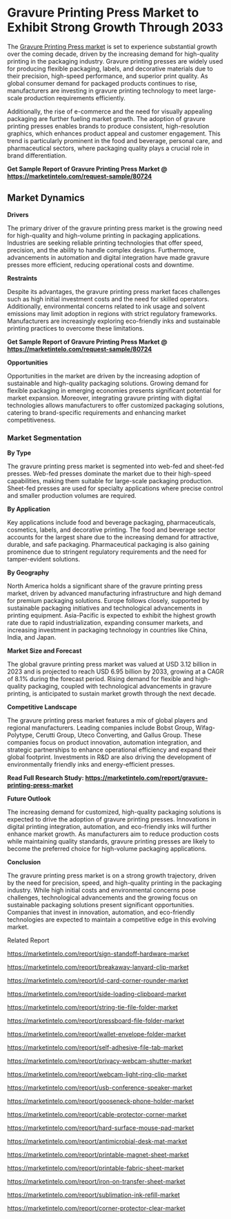 # Gravure Printing Press Market to Exhibit Strong Growth Through 2033

The [Gravure Printing Press market](https://marketintelo.com/report/gravure-printing-press-market) is set to experience substantial growth over the coming decade, driven by the increasing demand for high-quality printing in the packaging industry. Gravure printing presses are widely used for producing flexible packaging, labels, and decorative materials due to their precision, high-speed performance, and superior print quality. As global consumer demand for packaged products continues to rise, manufacturers are investing in gravure printing technology to meet large-scale production requirements efficiently.

Additionally, the rise of e-commerce and the need for visually appealing packaging are further fueling market growth. The adoption of gravure printing presses enables brands to produce consistent, high-resolution graphics, which enhances product appeal and customer engagement. This trend is particularly prominent in the food and beverage, personal care, and pharmaceutical sectors, where packaging quality plays a crucial role in brand differentiation.

**Get Sample Report of Gravure Printing Press Market @ https://marketintelo.com/request-sample/80724**

## Market Dynamics
**Drivers**

The primary driver of the gravure printing press market is the growing need for high-quality and high-volume printing in packaging applications. Industries are seeking reliable printing technologies that offer speed, precision, and the ability to handle complex designs. Furthermore, advancements in automation and digital integration have made gravure presses more efficient, reducing operational costs and downtime.

**Restraints**

Despite its advantages, the gravure printing press market faces challenges such as high initial investment costs and the need for skilled operators. Additionally, environmental concerns related to ink usage and solvent emissions may limit adoption in regions with strict regulatory frameworks. Manufacturers are increasingly exploring eco-friendly inks and sustainable printing practices to overcome these limitations.

**Get Sample Report of Gravure Printing Press Market @ https://marketintelo.com/request-sample/80724**

**Opportunities**

Opportunities in the market are driven by the increasing adoption of sustainable and high-quality packaging solutions. Growing demand for flexible packaging in emerging economies presents significant potential for market expansion. Moreover, integrating gravure printing with digital technologies allows manufacturers to offer customized packaging solutions, catering to brand-specific requirements and enhancing market competitiveness.

### Market Segmentation
**By Type**

The gravure printing press market is segmented into web-fed and sheet-fed presses. Web-fed presses dominate the market due to their high-speed capabilities, making them suitable for large-scale packaging production. Sheet-fed presses are used for specialty applications where precise control and smaller production volumes are required.

**By Application**

Key applications include food and beverage packaging, pharmaceuticals, cosmetics, labels, and decorative printing. The food and beverage sector accounts for the largest share due to the increasing demand for attractive, durable, and safe packaging. Pharmaceutical packaging is also gaining prominence due to stringent regulatory requirements and the need for tamper-evident solutions.

**By Geography**

North America holds a significant share of the gravure printing press market, driven by advanced manufacturing infrastructure and high demand for premium packaging solutions. Europe follows closely, supported by sustainable packaging initiatives and technological advancements in printing equipment. Asia-Pacific is expected to exhibit the highest growth rate due to rapid industrialization, expanding consumer markets, and increasing investment in packaging technology in countries like China, India, and Japan.

**Market Size and Forecast**

The global gravure printing press market was valued at USD 3.12 billion in 2023 and is projected to reach USD 6.95 billion by 2033, growing at a CAGR of 8.1% during the forecast period. Rising demand for flexible and high-quality packaging, coupled with technological advancements in gravure printing, is anticipated to sustain market growth through the next decade.

**Competitive Landscape**

The gravure printing press market features a mix of global players and regional manufacturers. Leading companies include Bobst Group, Wifag-Polytype, Cerutti Group, Uteco Converting, and Gallus Group. These companies focus on product innovation, automation integration, and strategic partnerships to enhance operational efficiency and expand their global footprint. Investments in R&D are also driving the development of environmentally friendly inks and energy-efficient presses.

**Read Full Research Study: https://marketintelo.com/report/gravure-printing-press-market**

**Future Outlook**

The increasing demand for customized, high-quality packaging solutions is expected to drive the adoption of gravure printing presses. Innovations in digital printing integration, automation, and eco-friendly inks will further enhance market growth. As manufacturers aim to reduce production costs while maintaining quality standards, gravure printing presses are likely to become the preferred choice for high-volume packaging applications.

**Conclusion**

The gravure printing press market is on a strong growth trajectory, driven by the need for precision, speed, and high-quality printing in the packaging industry. While high initial costs and environmental concerns pose challenges, technological advancements and the growing focus on sustainable packaging solutions present significant opportunities. Companies that invest in innovation, automation, and eco-friendly technologies are expected to maintain a competitive edge in this evolving market.

Related Report

https://marketintelo.com/report/sign-standoff-hardware-market

https://marketintelo.com/report/breakaway-lanyard-clip-market

https://marketintelo.com/report/id-card-corner-rounder-market

https://marketintelo.com/report/side-loading-clipboard-market

https://marketintelo.com/report/string-tie-file-folder-market

https://marketintelo.com/report/pressboard-file-folder-market

https://marketintelo.com/report/wallet-envelope-folder-market

https://marketintelo.com/report/self-adhesive-file-tab-market

https://marketintelo.com/report/privacy-webcam-shutter-market

https://marketintelo.com/report/webcam-light-ring-clip-market

https://marketintelo.com/report/usb-conference-speaker-market

https://marketintelo.com/report/gooseneck-phone-holder-market

https://marketintelo.com/report/cable-protector-corner-market

https://marketintelo.com/report/hard-surface-mouse-pad-market

https://marketintelo.com/report/antimicrobial-desk-mat-market

https://marketintelo.com/report/printable-magnet-sheet-market

https://marketintelo.com/report/printable-fabric-sheet-market

https://marketintelo.com/report/iron-on-transfer-sheet-market

https://marketintelo.com/report/sublimation-ink-refill-market

https://marketintelo.com/report/corner-protector-clear-market
